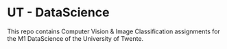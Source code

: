 # UT - DataScience

This repo contains Computer Vision & Image Classification assignments for the M1 DataScience of the University of Twente. 
